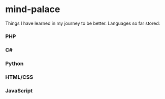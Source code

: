 # mind-palace
Things I have learned in my journey to be better.
Languages so far stored:
 ### PHP
 ### C#
 ### Python
 ### HTML/CSS
 ### JavaScript
